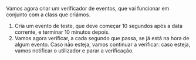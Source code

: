 Vamos agora criar um verificador de eventos, que vai funcionar em conjunto com a class que criámos.

1. Cria um evento de teste, que deve começar 10 segundos após a data corrente, e terminar 10 minutos depois.
2. Vamos agora verificar, a cada segundo que passa, se já está na hora de algum evento. Caso não esteja, vamos continuar a verificar: caso esteja, vamos notificar o utilizador e parar a verificação.
